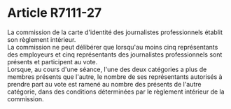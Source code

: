 # Article R7111-27

  
La commission de la carte d'identité des journalistes professionnels établit son règlement intérieur.   
La commission ne peut délibérer que lorsqu'au moins cinq représentants des employeurs et cinq représentants des journalistes professionnels sont présents et participent au vote.   
Lorsque, au cours d'une séance, l'une des deux catégories a plus de membres présents que l'autre, le nombre de ses représentants autorisés à prendre part au vote est ramené au nombre des présents de l'autre catégorie, dans des conditions déterminées par le règlement intérieur de la commission.